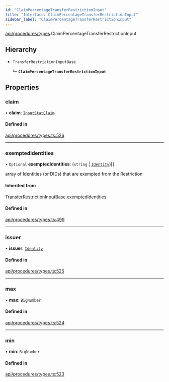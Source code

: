 ```yaml
---
id: "ClaimPercentageTransferRestrictionInput"
title: "Interface: ClaimPercentageTransferRestrictionInput"
sidebar_label: "ClaimPercentageTransferRestrictionInput"
---
```


[api/procedures/types](../../../../../modules/API/Procedures/Types/Types.md).ClaimPercentageTransferRestrictionInput

## Hierarchy

- `TransferRestrictionInputBase`

  ↳ **`ClaimPercentageTransferRestrictionInput`**

## Properties

### claim

• **claim**: [`InputStatClaim`](../../../../../modules/API/Entities/Types/Types.md#inputstatclaim)

#### Defined in

[api/procedures/types.ts:526](https://github.com/PolymeshAssociation/polymesh-sdk/blob/978e4ded6/src/api/procedures/types.ts#L526)

___

### exemptedIdentities

• `Optional` **exemptedIdentities**: (`string` \| [`Identity`](../../../../../classes/API/Entities/Identity/Identity.md))[]

array of Identities (or DIDs) that are exempted from the Restriction

#### Inherited from

TransferRestrictionInputBase.exemptedIdentities

#### Defined in

[api/procedures/types.ts:499](https://github.com/PolymeshAssociation/polymesh-sdk/blob/978e4ded6/src/api/procedures/types.ts#L499)

___

### issuer

• **issuer**: [`Identity`](../../../../../classes/API/Entities/Identity/Identity.md)

#### Defined in

[api/procedures/types.ts:525](https://github.com/PolymeshAssociation/polymesh-sdk/blob/978e4ded6/src/api/procedures/types.ts#L525)

___

### max

• **max**: `BigNumber`

#### Defined in

[api/procedures/types.ts:524](https://github.com/PolymeshAssociation/polymesh-sdk/blob/978e4ded6/src/api/procedures/types.ts#L524)

___

### min

• **min**: `BigNumber`

#### Defined in

[api/procedures/types.ts:523](https://github.com/PolymeshAssociation/polymesh-sdk/blob/978e4ded6/src/api/procedures/types.ts#L523)

